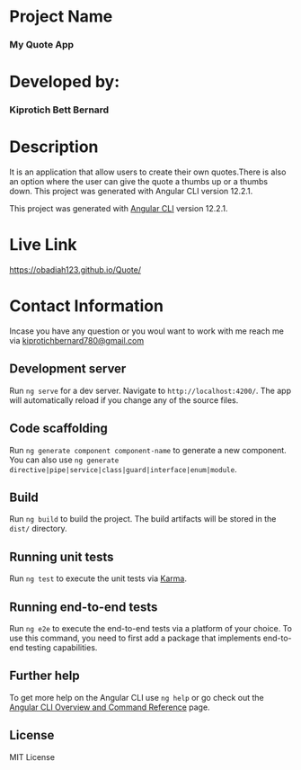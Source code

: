 # Project Name
### My Quote App


# Developed by:
### Kiprotich Bett Bernard

# Description
It is an application that allow users to create their own quotes.There is also an option where the user can give the quote a thumbs up or a thumbs down.
This project was generated with Angular CLI version 12.2.1.

This project was generated with [Angular CLI](https://github.com/angular/angular-cli) version 12.2.1.
# Live Link
https://obadiah123.github.io/Quote/

# Contact Information
Incase you have any question or you woul want to work with me reach me via kiprotichbernard780@gmail.com

## Development server

Run `ng serve` for a dev server. Navigate to `http://localhost:4200/`. The app will automatically reload if you change any of the source files.

## Code scaffolding

Run `ng generate component component-name` to generate a new component. You can also use `ng generate directive|pipe|service|class|guard|interface|enum|module`.

## Build

Run `ng build` to build the project. The build artifacts will be stored in the `dist/` directory.

## Running unit tests

Run `ng test` to execute the unit tests via [Karma](https://karma-runner.github.io).

## Running end-to-end tests

Run `ng e2e` to execute the end-to-end tests via a platform of your choice. To use this command, you need to first add a package that implements end-to-end testing capabilities.

## Further help

To get more help on the Angular CLI use `ng help` or go check out the [Angular CLI Overview and Command Reference](https://angular.io/cli) page.
## License
MIT License
